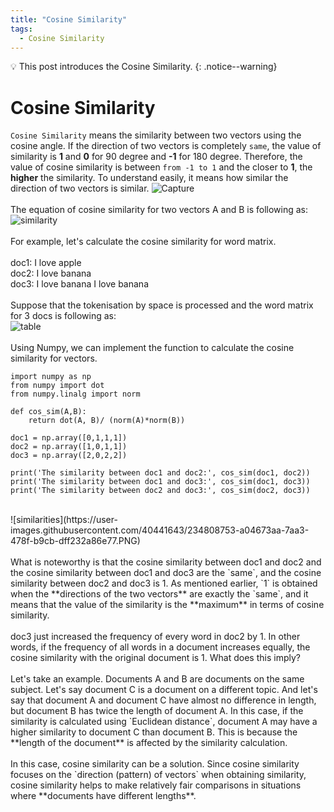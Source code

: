 ```yaml
---
title: "Cosine Similarity"
tags:
  - Cosine Similarity
---
```


💡 This post introduces the Cosine Similarity.
{: .notice--warning}

# Cosine Similarity
`Cosine Similarity` means the similarity between two vectors using the cosine angle. If the direction of two vectors is completely `same`, the value of similarity is **1** and **0** for 90 degree and **-1** for 180 degree.
Therefore, the value of cosine similarity is between `from -1 to 1` and the closer to **1**, the **higher** the similarity. To understand easily, it means how similar the direction of two vectors is similar.
![Capture](https://user-images.githubusercontent.com/40441643/234800454-ffb21dfd-6018-489d-b512-fbf10e9b7142.PNG)
<br>
<br>
The equation of cosine similarity for two vectors A and B is following as:
<br>
![similarity](https://user-images.githubusercontent.com/40441643/234801159-9e739857-37e3-4e8e-8cf5-2dd1ea75ea34.PNG)
<br>
<br>
For example, let's calculate the cosine similarity for word matrix.
<br>
<br>
doc1: I love apple
<br>
doc2: I love banana
<br>
doc3: I love banana I love banana
<br>
<br>
Suppose that the tokenisation by space is processed and the word matrix for 3 docs is following as:
<br>
![table](https://user-images.githubusercontent.com/40441643/234811077-94c2488b-e8a7-480e-8a0a-1d8cbb93ded8.PNG)
<br>
<br>
Using Numpy, we can implement the function to calculate the cosine similarity for vectors.
```
import numpy as np
from numpy import dot
from numpy.linalg import norm

def cos_sim(A,B):
    return dot(A, B)/ (norm(A)*norm(B))

doc1 = np.array([0,1,1,1])
doc2 = np.array([1,0,1,1])
doc3 = np.array([2,0,2,2])

print('The similarity between doc1 and doc2:', cos_sim(doc1, doc2))
print('The similarity between doc1 and doc3:', cos_sim(doc1, doc3))
print('The similarity between doc2 and doc3:', cos_sim(doc2, doc3))
```
<br>
![similarities](https://user-images.githubusercontent.com/40441643/234808753-a04673aa-7aa3-478f-b9cb-dff232a86e77.PNG)
<br>
<br>
What is noteworthy is that the cosine similarity between doc1 and doc2 and the cosine similarity between doc1 and doc3 are the `same`, and the cosine similarity between doc2 and doc3 is 1. As mentioned earlier, `1` is obtained when the **directions of the two vectors** are exactly the `same`, and it means that the value of the similarity is the **maximum** in terms of cosine similarity.
<br>
<br>
doc3 just increased the frequency of every word in doc2 by 1. In other words, if the frequency of all words in a document increases equally, the cosine similarity with the original document is 1. What does this imply?
<br>
<br>
Let's take an example. Documents A and B are documents on the same subject. Let's say document C is a document on a different topic. And let's say that document A and document C have almost no difference in length, but document B has twice the length of document A. In this case, if the similarity is calculated using `Euclidean distance`, document A may have a higher similarity to document C than document B. This is because the **length of the document** is affected by the similarity calculation.
<br>
<br>
In this case, cosine similarity can be a solution. Since cosine similarity focuses on the `direction (pattern) of vectors` when obtaining similarity, cosine similarity helps to make relatively fair comparisons in situations where **documents have different lengths**.
